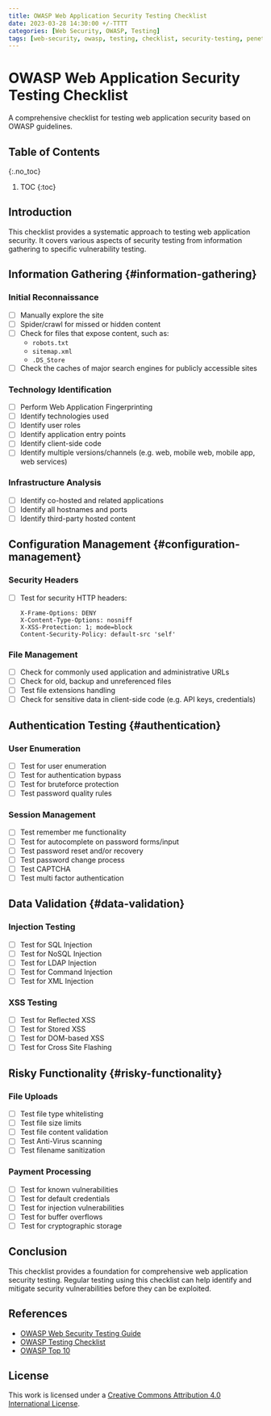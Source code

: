 ```yaml
---
title: OWASP Web Application Security Testing Checklist
date: 2023-03-28 14:30:00 +/-TTTT
categories: [Web Security, OWASP, Testing]
tags: [web-security, owasp, testing, checklist, security-testing, penetration-testing]     # TAG names should always be lowercase
---
```


# OWASP Web Application Security Testing Checklist

A comprehensive checklist for testing web application security based on OWASP guidelines.

## Table of Contents
{:.no_toc}

1. TOC
{:toc}

## Introduction

This checklist provides a systematic approach to testing web application security. It covers various aspects of security testing from information gathering to specific vulnerability testing.

## Information Gathering {#information-gathering}

### Initial Reconnaissance
- [ ] Manually explore the site
- [ ] Spider/crawl for missed or hidden content
- [ ] Check for files that expose content, such as:
  - `robots.txt`
  - `sitemap.xml`
  - `.DS_Store`
- [ ] Check the caches of major search engines for publicly accessible sites

### Technology Identification
- [ ] Perform Web Application Fingerprinting
- [ ] Identify technologies used
- [ ] Identify user roles
- [ ] Identify application entry points
- [ ] Identify client-side code
- [ ] Identify multiple versions/channels (e.g. web, mobile web, mobile app, web services)

### Infrastructure Analysis
- [ ] Identify co-hosted and related applications
- [ ] Identify all hostnames and ports
- [ ] Identify third-party hosted content

## Configuration Management {#configuration-management}

### Security Headers
- [ ] Test for security HTTP headers:
  ```http
  X-Frame-Options: DENY
  X-Content-Type-Options: nosniff
  X-XSS-Protection: 1; mode=block
  Content-Security-Policy: default-src 'self'
  ```

### File Management
- [ ] Check for commonly used application and administrative URLs
- [ ] Check for old, backup and unreferenced files
- [ ] Test file extensions handling
- [ ] Check for sensitive data in client-side code (e.g. API keys, credentials)

## Authentication Testing {#authentication}

### User Enumeration
- [ ] Test for user enumeration
- [ ] Test for authentication bypass
- [ ] Test for bruteforce protection
- [ ] Test password quality rules

### Session Management
- [ ] Test remember me functionality
- [ ] Test for autocomplete on password forms/input
- [ ] Test password reset and/or recovery
- [ ] Test password change process
- [ ] Test CAPTCHA
- [ ] Test multi factor authentication

## Data Validation {#data-validation}

### Injection Testing
- [ ] Test for SQL Injection
- [ ] Test for NoSQL Injection
- [ ] Test for LDAP Injection
- [ ] Test for Command Injection
- [ ] Test for XML Injection

### XSS Testing
- [ ] Test for Reflected XSS
- [ ] Test for Stored XSS
- [ ] Test for DOM-based XSS
- [ ] Test for Cross Site Flashing

## Risky Functionality {#risky-functionality}

### File Uploads
- [ ] Test file type whitelisting
- [ ] Test file size limits
- [ ] Test file content validation
- [ ] Test Anti-Virus scanning
- [ ] Test filename sanitization

### Payment Processing
- [ ] Test for known vulnerabilities
- [ ] Test for default credentials
- [ ] Test for injection vulnerabilities
- [ ] Test for buffer overflows
- [ ] Test for cryptographic storage

## Conclusion

This checklist provides a foundation for comprehensive web application security testing. Regular testing using this checklist can help identify and mitigate security vulnerabilities before they can be exploited.

## References

- [OWASP Web Security Testing Guide](https://owasp.org/www-project-web-security-testing-guide/)
- [OWASP Testing Checklist](https://owasp.org/www-project-web-security-testing-guide/latest/4-Web_Application_Security_Testing/01-Information_Gathering)
- [OWASP Top 10](https://owasp.org/www-project-top-ten/)

## License

This work is licensed under a [Creative Commons Attribution 4.0 International License](https://creativecommons.org/licenses/by/4.0/).

